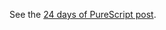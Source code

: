 See the [24 days of PureScript post](https://github.com/paf31/24-days-of-purescript-2016/blob/master/21.markdown).

